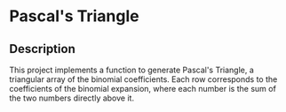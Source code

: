 # Pascal's Triangle

## Description

This project implements a function to generate Pascal's Triangle, a triangular array of the binomial coefficients. Each row corresponds to the coefficients of the binomial expansion, where each number is the sum of the two numbers directly above it.
